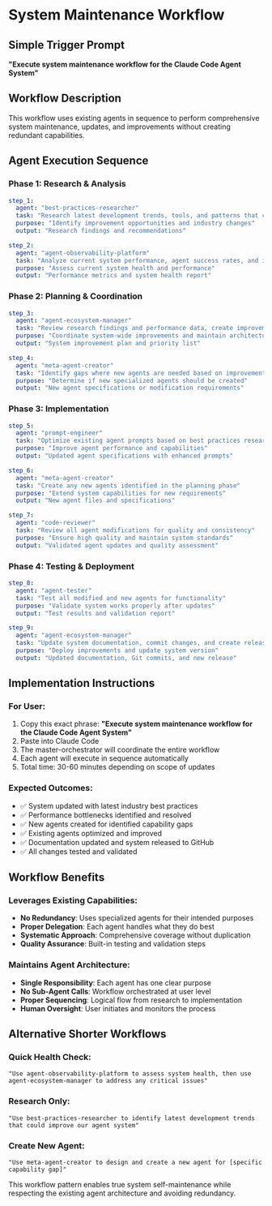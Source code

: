 # System Maintenance Workflow

## Simple Trigger Prompt
**"Execute system maintenance workflow for the Claude Code Agent System"**

## Workflow Description
This workflow uses existing agents in sequence to perform comprehensive system maintenance, updates, and improvements without creating redundant capabilities.

## Agent Execution Sequence

### Phase 1: Research & Analysis
```yaml
step_1:
  agent: "best-practices-researcher"
  task: "Research latest development trends, tools, and patterns that could improve our agent system"
  purpose: "Identify improvement opportunities and industry changes"
  output: "Research findings and recommendations"

step_2:
  agent: "agent-observability-platform" 
  task: "Analyze current system performance, agent success rates, and identify bottlenecks"
  purpose: "Assess current system health and performance"
  output: "Performance metrics and system health report"
```

### Phase 2: Planning & Coordination  
```yaml
step_3:
  agent: "agent-ecosystem-manager"
  task: "Review research findings and performance data, create improvement plan"
  purpose: "Coordinate system-wide improvements and maintain architectural integrity" 
  output: "System improvement plan and priority list"

step_4:
  agent: "meta-agent-creator"
  task: "Identify gaps where new agents are needed based on improvement plan"
  purpose: "Determine if new specialized agents should be created"
  output: "New agent specifications or modification requirements"
```

### Phase 3: Implementation
```yaml
step_5:
  agent: "prompt-engineer"
  task: "Optimize existing agent prompts based on best practices research"
  purpose: "Improve agent performance and capabilities"
  output: "Updated agent specifications with enhanced prompts"

step_6:
  agent: "meta-agent-creator"  
  task: "Create any new agents identified in the planning phase"
  purpose: "Extend system capabilities for new requirements"
  output: "New agent files and specifications"

step_7:
  agent: "code-reviewer"
  task: "Review all agent modifications for quality and consistency"
  purpose: "Ensure high quality and maintain system standards"
  output: "Validated agent updates and quality assessment"
```

### Phase 4: Testing & Deployment
```yaml
step_8:
  agent: "agent-tester"
  task: "Test all modified and new agents for functionality"
  purpose: "Validate system works properly after updates"
  output: "Test results and validation report"

step_9:
  agent: "agent-ecosystem-manager"
  task: "Update system documentation, commit changes, and create release"
  purpose: "Deploy improvements and update system version"
  output: "Updated documentation, Git commits, and new release"
```

## Implementation Instructions

### For User:
1. Copy this exact phrase: **"Execute system maintenance workflow for the Claude Code Agent System"**
2. Paste into Claude Code
3. The master-orchestrator will coordinate the entire workflow
4. Each agent will execute in sequence automatically
5. Total time: 30-60 minutes depending on scope of updates

### Expected Outcomes:
- ✅ System updated with latest industry best practices
- ✅ Performance bottlenecks identified and resolved  
- ✅ New agents created for identified capability gaps
- ✅ Existing agents optimized and improved
- ✅ Documentation updated and system released to GitHub
- ✅ All changes tested and validated

## Workflow Benefits

### Leverages Existing Capabilities:
- **No Redundancy**: Uses specialized agents for their intended purposes
- **Proper Delegation**: Each agent handles what they do best
- **Systematic Approach**: Comprehensive coverage without duplication
- **Quality Assurance**: Built-in testing and validation steps

### Maintains Agent Architecture:
- **Single Responsibility**: Each agent has one clear purpose
- **No Sub-Agent Calls**: Workflow orchestrated at user level
- **Proper Sequencing**: Logical flow from research to implementation
- **Human Oversight**: User initiates and monitors the process

## Alternative Shorter Workflows

### Quick Health Check:
```
"Use agent-observability-platform to assess system health, then use agent-ecosystem-manager to address any critical issues"
```

### Research Only:
```
"Use best-practices-researcher to identify latest development trends that could improve our agent system"
```

### Create New Agent:
```
"Use meta-agent-creator to design and create a new agent for [specific capability gap]"
```

This workflow pattern enables true system self-maintenance while respecting the existing agent architecture and avoiding redundancy.
